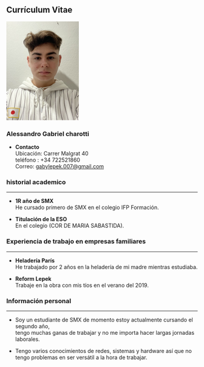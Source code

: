 ## Currículum Vitae
![mifoto](image.png)
### Alessandro Gabriel charotti ###
- __Contacto__ <br>
Ubicación: Carrer Malgrat 40<br>
teléfono : +34 722521860<br>
Correo: gabylepek.007@gmail.com<br>

### historial academico ###
___
- __1R año de SMX__ <br>
     He cursado primero de SMX en el colegio IFP Formación.

- __Titulación de la ESO__ <br>
     En el colegio  (COR DE MARIA SABASTIDA).
     <br>
### Experiencia de trabajo en empresas familiares ###
___

- __Heladería París__ <br>
      He trabajado por 2 años en la heladería de mi madre mientras estudiaba.
 
- __Reform Lepek__ <br>
     Trabaje en la obra con mis tíos en el verano del 2019.
     <br>
### Información personal ###
___
- Soy un estudiante de SMX de momento estoy actualmente cursando el segundo año,<br>
 tengo muchas ganas de trabajar y no me importa hacer largas jornadas laborales.

- Tengo varios conocimientos de redes, sistemas y hardware así que no tengo  problemas en ser versátil a la hora de trabajar.
